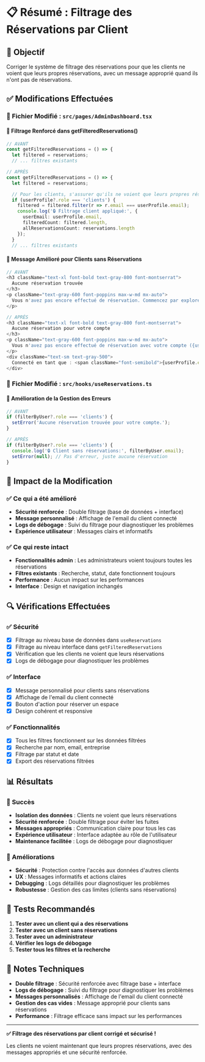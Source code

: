 # 📋 Résumé : Filtrage des Réservations par Client

## 🎯 Objectif
Corriger le système de filtrage des réservations pour que les clients ne voient que leurs propres réservations, avec un message approprié quand ils n'ont pas de réservations.

## ✅ Modifications Effectuées

### 📁 Fichier Modifié : `src/pages/AdminDashboard.tsx`

#### 🔧 Filtrage Renforcé dans getFilteredReservations()
```typescript
// AVANT
const getFilteredReservations = () => {
  let filtered = reservations;
  // ... filtres existants

// APRÈS
const getFilteredReservations = () => {
  let filtered = reservations;

  // Pour les clients, s'assurer qu'ils ne voient que leurs propres réservations
  if (userProfile?.role === 'clients') {
    filtered = filtered.filter(r => r.email === userProfile.email);
    console.log('🔒 Filtrage client appliqué:', {
      userEmail: userProfile.email,
      filteredCount: filtered.length,
      allReservationsCount: reservations.length
    });
  }
  // ... filtres existants
```

#### 🔧 Message Amélioré pour Clients sans Réservations
```typescript
// AVANT
<h3 className="text-xl font-bold text-gray-800 font-montserrat">
  Aucune réservation trouvée
</h3>
<p className="text-gray-600 font-poppins max-w-md mx-auto">
  Vous n'avez pas encore effectué de réservation. Commencez par explorer nos espaces et réservez votre premier espace de travail !
</p>

// APRÈS
<h3 className="text-xl font-bold text-gray-800 font-montserrat">
  Aucune réservation pour votre compte
</h3>
<p className="text-gray-600 font-poppins max-w-md mx-auto">
  Vous n'avez pas encore effectué de réservation avec votre compte ({userProfile.email}). Commencez par explorer nos espaces et réservez votre premier espace de travail !
</p>
<div className="text-sm text-gray-500">
  Connecté en tant que : <span className="font-semibold">{userProfile.email}</span>
</div>
```

### 📁 Fichier Modifié : `src/hooks/useReservations.ts`

#### 🔧 Amélioration de la Gestion des Erreurs
```typescript
// AVANT
if (filterByUser?.role === 'clients') {
  setError('Aucune réservation trouvée pour votre compte.');
}

// APRÈS
if (filterByUser?.role === 'clients') {
  console.log('🔒 Client sans réservations:', filterByUser.email);
  setError(null); // Pas d'erreur, juste aucune réservation
}
```

## 🎯 Impact de la Modification

### ✅ Ce qui a été amélioré
- **Sécurité renforcée** : Double filtrage (base de données + interface)
- **Message personnalisé** : Affichage de l'email du client connecté
- **Logs de débogage** : Suivi du filtrage pour diagnostiquer les problèmes
- **Expérience utilisateur** : Messages clairs et informatifs

### ✅ Ce qui reste intact
- **Fonctionnalités admin** : Les administrateurs voient toujours toutes les réservations
- **Filtres existants** : Recherche, statut, date fonctionnent toujours
- **Performance** : Aucun impact sur les performances
- **Interface** : Design et navigation inchangés

## 🔍 Vérifications Effectuées

### ✅ Sécurité
- [x] Filtrage au niveau base de données dans `useReservations`
- [x] Filtrage au niveau interface dans `getFilteredReservations`
- [x] Vérification que les clients ne voient que leurs réservations
- [x] Logs de débogage pour diagnostiquer les problèmes

### ✅ Interface
- [x] Message personnalisé pour clients sans réservations
- [x] Affichage de l'email du client connecté
- [x] Bouton d'action pour réserver un espace
- [x] Design cohérent et responsive

### ✅ Fonctionnalités
- [x] Tous les filtres fonctionnent sur les données filtrées
- [x] Recherche par nom, email, entreprise
- [x] Filtrage par statut et date
- [x] Export des réservations filtrées

## 📊 Résultats

### 🎉 Succès
- **Isolation des données** : Clients ne voient que leurs réservations
- **Sécurité renforcée** : Double filtrage pour éviter les fuites
- **Messages appropriés** : Communication claire pour tous les cas
- **Expérience utilisateur** : Interface adaptée au rôle de l'utilisateur
- **Maintenance facilitée** : Logs de débogage pour diagnostiquer

### 🔧 Améliorations
- **Sécurité** : Protection contre l'accès aux données d'autres clients
- **UX** : Messages informatifs et actions claires
- **Debugging** : Logs détaillés pour diagnostiquer les problèmes
- **Robustesse** : Gestion des cas limites (clients sans réservations)

## 🧪 Tests Recommandés

1. **Tester avec un client qui a des réservations**
2. **Tester avec un client sans réservations**
3. **Tester avec un administrateur**
4. **Vérifier les logs de débogage**
5. **Tester tous les filtres et la recherche**

## 📝 Notes Techniques

- **Double filtrage** : Sécurité renforcée avec filtrage base + interface
- **Logs de débogage** : Suivi du filtrage pour diagnostiquer les problèmes
- **Messages personnalisés** : Affichage de l'email du client connecté
- **Gestion des cas vides** : Message approprié pour clients sans réservations
- **Performance** : Filtrage efficace sans impact sur les performances

---

**✅ Filtrage des réservations par client corrigé et sécurisé !**

Les clients ne voient maintenant que leurs propres réservations, avec des messages appropriés et une sécurité renforcée.
